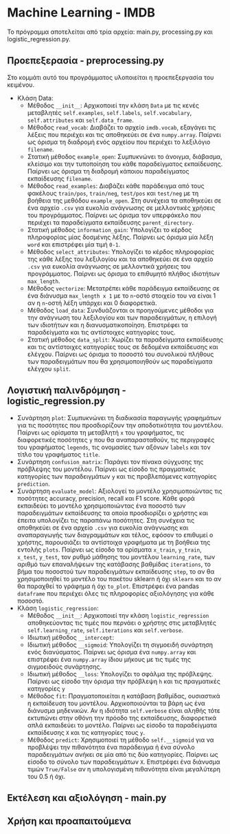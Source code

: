 # Machine Learning - IMDB
Το πρόγραμμα αποτελείται από τρία αρχεία: main.py, processing.py και logistic_regression.py.

## Προεπεξερασία - preprocessing.py
Στο κομμάτι αυτό του προγράμματος υλοποιείται η προεπεξεργασία του κειμένου.
- Κλάση Data:
  - Μέθοδος `__init__`: Αρχικοποιεί την κλάση `Data` με τις κενές μεταβλητές `self.examples`, `self.labels`, `self.vocabulary`, `self.attributes` και `self.data_frame`.
  - Μέθοδος `read_vocab`: Διαβάζει το αρχείο `imdb.vocab`, εξαγάγει τις λέξεις που περιέχει και τις αποθηκεύει σε ένα `numpy.array`. Παίρνει ως όρισμα τη διαδρομή ενός αρχείου που περιέχει το λεξιλόγιο `filename`.
  - Στατική μέθοδος `example_open`: Συμπυκνώνει το άνοιγμα, διάβασμα, κλείσιμο και την τυποποίηση του κάθε παραδείγματος εκπαίδευσης. Παίρνει ως όρισμα τη διαδρομή κάποιου παραδείγματος εκπαίδευσης `filename`.
  - Μέθοδος `read_examples`: Διαβάζει κάθε παράδειγμα από τους φακέλους `train/pos`, `train/neg`, `test/pos` και `test/neg` με τη βοήθεια της μεθόδου `example_open`. Στη συνέχεια τα αποθηκεύει σε ένα αρχείο `.csv` για ευκολία ανάγνωσης σε μελλοντικές χρήσεις του προγράμματος. Παίρνει ως όρισμα τον υπερφάκελο που περιέχει τα παραδείγματα εκπαίδευσης `parent_directory`.
  - Στατική μέθοδος `information_gain`: Υπολογίζει το κέρδος πληροφορίας μίας δοσμένης λέξης. Παίρνει ως όρισμα μία λέξη `word` και επιστρέφει μία τιμή `0-1`.
  - Μέθοδος `select_attributes`: Υπολογίζει το κέρδος πληροφορίας της κάθε λέξης του λεξιλογίου και τα αποθηκεύει σε ένα αρχείο `.csv` για ευκολία ανάγνωσης σε μελλοντικά χρήσεις του προγράμματος. Παίρνει ως όρισμα το επιθυμητό πλήθος ιδιοτήτων `max_length`.
  - Μέθοδος `vectorize`: Μετατρέπει κάθε παράδειγμα εκπαίδευσης σε ένα διάνυσμα `max_length x 1` με το `n`-οστό στοιχείο του να είναι 1 αν η `n`-οστή λέξη υπάρχει και 0 διαφορετικά.
  - Μέθοδος `load_data`: Συνδυάζονται οι προηγούμενες μέθοδοι για την ανάγνωση του λεξιλογίου και των παραδειγμάτων, η επιλογή των ιδιοτήτων και η διανυσματικοποίηση. Επιστρέφει τα παραδείγματα και τις αντίστοιχες κατηγορίες τους.
  - Στατική μέθοδος `data_split`: Χωρίζει τα παραδείγματα εκπαίδευσης και τις αντίστοιχες κατηγορίες τους σε δεδομένα εκπαίδευσης και ελέγχου. Παίρνει ως όρισμα το ποσοστό του συνολικού πλήθους των παραδειγμάτων που θα χρησιμοποιηθούν ως παραδείγματα ελέγχου `split`.

## Λογιστική παλινδρόμηση - logistic_regression.py
- Συνάρτηση `plot`: Συμπυκνώνει τη διαδικασία παραγωγής γραφημάτων για τις ποσότητες που προσδιορίζουν την αποδοτικότητα του μοντέλου. Παίρνει ως ορίσματα τη μεταβλητή `x` του γραφήματος, τις διαφορετικές ποσότητες `y` που θα αναπαρασταθούν, τις περιγραφές του γραφήματος `legends`, τις ονομασίες των αξόνων `labels` και τον τίτλο του γραφήματος `title`.
- Συνάρτηση `confusion_matrix`: Παράγει τον πίνακα σύγχυσης της πρόβλεψης του μοντέλου. Παίρνει ως είσοδο τις πραγματικές κατηγορίες των παραδειγμάτων `y` και τις προβλεπόμενες κατηγορίες `prediction`.
- Συνάρτηση `evaluate_model`: Αξιολογεί το μοντέλο χρησιμοποιώντας τις ποσότητες accuracy, precision, recall και F1 score. Κάθε φορά εκπαιδεύει το μοντέλο χρησιμοποιώντας ένα ποσοστό των παραδειγμάτων εκπαίδευσης τα οποία προσδιορίζει ο χρήστης και έπειτα υπολογίζει τις παραπάνω ποσότητες. Στη συνέχεια τις αποθηκεύει σε ένα αρχείο `.csv` για ευκολία ανάγνωσης και αναπαραγωγής των διαγραμμάτων και τέλος, εφόσον το επιθυμεί ο χρήστης, παρουσιάζει τα αντίστοιχα γραφήματα με τη βοήθεια της εντολής `plots`. Παίρνει ως είσοδο τα ορίσματα `x_train`, `y_train`, `x_test`, `y_test`, τον ρυθμό μάθησης του μοντέλου `learning_rate`, των αριθμό των επαναλήψεων της κατάβασης βαθμίδας `iterations`, το βήμα του ποσοστού των παραδειγμάτων εκπαίδευσης `step`, το αν θα χρησιμοποιηθεί το μοντέλο του πακέτου sklearn ή όχι `sklearn` και το αν θα παραχθεί το γράφημα ή όχι `to_plot`. Επιστρέφει ένα pandas `dataframe` που περιέχει όλες τις πληροφορίες αξιολόγησης για κάθε ποσοστό.
- Κλάση `logistic_regression`:
  - Μέθοδος `__init__`: Αρχικοποιεί την κλάση `logistic_regression` αποθηκεύοντας τις τιμές που περνάει ο χρήστης στις μεταβλητές `self.learning_rate`, `self.iterations` και `self.verbose`.
  - Ιδιωτική μέθοδος `__intercept`:
  - Ιδιωτική μέθοδος `__sigmoid`: Υπολογίζει τη σιγμοειδή συνάρτηση ενός διανύσματος. Παίρνει ως όρισμα ένα `numpy.array` και επιστρέφει ένα `numpy.array` ίδιου μήκους με τις τιμές της σιγμοειδούς συνάρτησης.
  - Ιδιωτική μέθοδος `__loss`: Υπολογίζει το σφάλμα της πρόβλεψης. Παίρνει ως είσοδο την όρισμα την πρόβλεψη `h` και τις πραγματικές κατηγορίες `y`
  - Μέθοδος `fit`: Πραγματοποιείται η κατάβαση βαθμίδας, ουσιαστικά η εκπαίδευση του μοντέλου. Αρχικοποιούνται τα βάρη ως ένα διάνυσμα μηδενικών. Αν η ιδιότητα `self.verbose` είναι αληθής τότε εκτυπώνει στην οθόνη την πρόοδο της εκπαίδευσης, διαφορετικά απλά εκπαιδεύει το μοντέλο. Παίρνει ως είσοδο τα παραδείγματα εκπαίδευσης `X` και τις κατηγορίες τους `y`.
  - Μέθοδος `predict`: Χρησιμοποιεί τη μέθοδο `self.__sigmoid` για να προβλέψει την πιθανότητα ένα παράδειγμα ή ένα σύνολο παραδειγμάτων ανήκει σε μία από τις δύο κατηγορίες. Παίρνει ως είσοδο το σύνολο των παραδειγμάτων `X`. Επιστρέφει ένα διάνυσμα τιμών `True/False` αν η υπολογισμένη πιθανότητα είναι μεγαλύτερη του 0.5 ή όχι. 

## Εκτέλεση και αξιολόγηση - main.py

## Χρήση και προαπαιτούμενα
